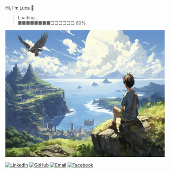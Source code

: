 Hi, I’m Luca 👋

> Loading... <br>
> ■■■■■■■■□□□□□□   60%

<center><img src="https://github.com/Luca-coder07/Luca-coder07/blob/main/fantasy.jpg" alt="Description de l'image" width="600" height="400"></center>

[![LinkedIn](https://img.shields.io/badge/LinkedIn-Connect-blue?style=flat&logo=linkedin)](https://www.linkedin.com/in/lahatriniaina-luca-randrianirina-06845b328)
[![GitHub](https://img.shields.io/badge/GitHub-Follow-blue?style=flat&logo=github)](https://github.com/Luca-coder07)
[![Email](https://img.shields.io/badge/Email-Contact-blue?style=flat&logo=gmail)](mailto:lucarandrianirina2507@gmail.com)
[![Facebook](https://img.shields.io/badge/Facebook-Connect-blue?style=flat&logo=facebook)](https://www.facebook.com/lucka.randria.5)
